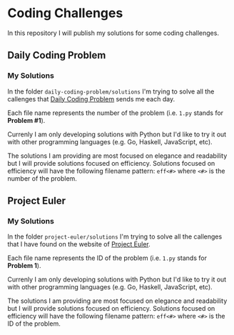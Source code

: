 # Coding Challenges

In this repository I will publish my solutions for some coding challenges.

## Daily Coding Problem
### My Solutions

In the folder `daily-coding-problem/solutions` I'm trying to solve all the callenges that [Daily Coding Problem](https://www.dailycodingproblem.com) sends me each day.

Each file name represents the number of the problem (i.e. `1.py` stands for **Problem #1**).

Currenly I am only developing solutions with Python but I'd like to try it out with other programming languages (e.g. Go, Haskell, JavaScript, etc).

The solutions I am providing are most focused on elegance and readability but I will provide solutions focused on efficiency. Solutions focused on efficiency will have the following filename pattern: `eff<#>` where `<#>` is the number of the problem.

## Project Euler
### My Solutions

In the folder `project-euler/solutions` I'm trying to solve all the callenges that I have found on the website of [Project Euler](https://projecteuler.net/archives).

Each file name represents the ID of the problem (i.e. `1.py` stands for **Problem 1**).

Currenly I am only developing solutions with Python but I'd like to try it out with other programming languages (e.g. Go, Haskell, JavaScript, etc).

The solutions I am providing are most focused on elegance and readability but I will provide solutions focused on efficiency. Solutions focused on efficiency will have the following filename pattern: `eff<#>` where `<#>` is the ID of the problem.
